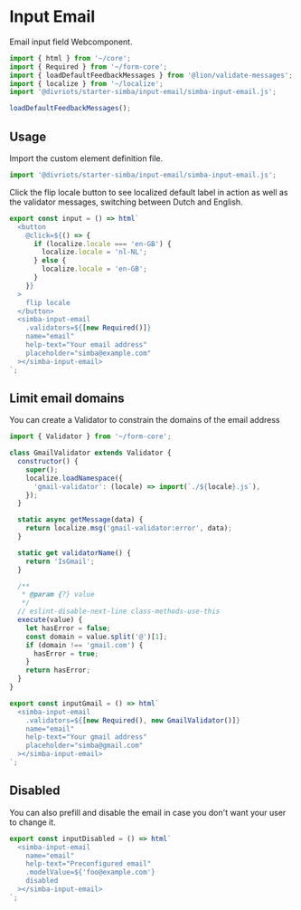 # Input Email

Email input field Webcomponent.

```js script
import { html } from '~/core';
import { Required } from '~/form-core';
import { loadDefaultFeedbackMessages } from '@lion/validate-messages';
import { localize } from '~/localize';
import '@divriots/starter-simba/input-email/simba-input-email.js';

loadDefaultFeedbackMessages();
```

## Usage

Import the custom element definition file.

```js
import '@divriots/starter-simba/input-email/simba-input-email.js';
```

Click the flip locale button to see localized default label in action as well as the validator messages, switching between Dutch and English.

```js preview-story
export const input = () => html`
  <button
    @click=${() => {
      if (localize.locale === 'en-GB') {
        localize.locale = 'nl-NL';
      } else {
        localize.locale = 'en-GB';
      }
    }}
  >
    flip locale
  </button>
  <simba-input-email
    .validators=${[new Required()]}
    name="email"
    help-text="Your email address"
    placeholder="simba@example.com"
  ></simba-input-email>
`;
```

## Limit email domains

You can create a Validator to constrain the domains of the email address

```js preview-story
import { Validator } from '~/form-core';

class GmailValidator extends Validator {
  constructor() {
    super();
    localize.loadNamespace({
      'gmail-validator': (locale) => import(`./${locale}.js`),
    });
  }

  static async getMessage(data) {
    return localize.msg('gmail-validator:error', data);
  }

  static get validatorName() {
    return 'IsGmail';
  }

  /**
   * @param {?} value
   */
  // eslint-disable-next-line class-methods-use-this
  execute(value) {
    let hasError = false;
    const domain = value.split('@')[1];
    if (domain !== 'gmail.com') {
      hasError = true;
    }
    return hasError;
  }
}

export const inputGmail = () => html`
  <simba-input-email
    .validators=${[new Required(), new GmailValidator()]}
    name="email"
    help-text="Your gmail address"
    placeholder="simba@gmail.com"
  ></simba-input-email>
`;
```

## Disabled

You can also prefill and disable the email in case you don't want your user to change it.

```js preview-story
export const inputDisabled = () => html`
  <simba-input-email
    name="email"
    help-text="Preconfigured email"
    .modelValue=${'foo@example.com'}
    disabled
  ></simba-input-email>
`;
```
